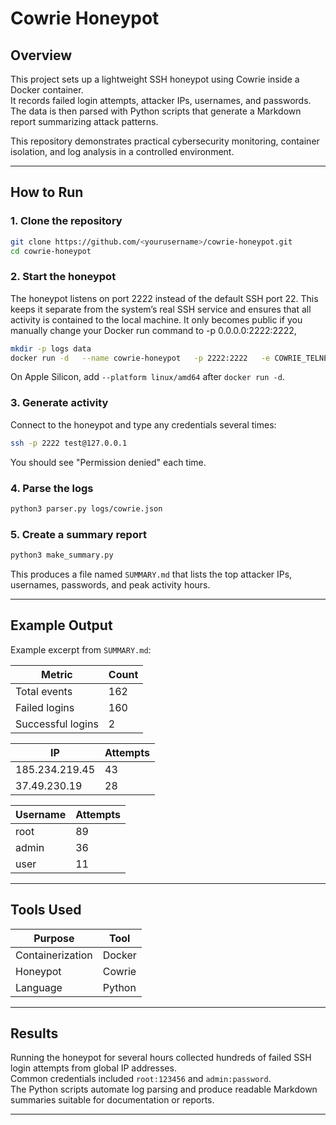 # Cowrie Honeypot

## Overview
This project sets up a lightweight SSH honeypot using Cowrie inside a Docker container.  
It records failed login attempts, attacker IPs, usernames, and passwords.  
The data is then parsed with Python scripts that generate a Markdown report summarizing attack patterns.

This repository demonstrates practical cybersecurity monitoring, container isolation, and log analysis in a controlled environment.

---

## How to Run

### 1. Clone the repository
```bash
git clone https://github.com/<yourusername>/cowrie-honeypot.git
cd cowrie-honeypot
```

### 2. Start the honeypot
The honeypot listens on port 2222 instead of the default SSH port 22. This keeps it separate from the system’s real SSH service and ensures that all activity is contained to the local machine.
It only becomes public if you manually change your Docker run command to -p 0.0.0.0:2222:2222,
```bash
mkdir -p logs data
docker run -d   --name cowrie-honeypot   -p 2222:2222   -e COWRIE_TELNET_ENABLED=false   -e COWRIE_SSH_LISTEN_PORT=2222   --mount type=bind,src="$PWD/logs",dst=/cowrie/cowrie-git/var/log/cowrie   --mount type=bind,src="$PWD/data",dst=/cowrie/cowrie-git/var/lib/cowrie   cowrie/cowrie
```
On Apple Silicon, add `--platform linux/amd64` after `docker run -d`.

### 3. Generate activity
Connect to the honeypot and type any credentials several times:
```bash
ssh -p 2222 test@127.0.0.1
```
You should see "Permission denied" each time.

### 4. Parse the logs
```bash
python3 parser.py logs/cowrie.json
```

### 5. Create a summary report
```bash
python3 make_summary.py
```
This produces a file named `SUMMARY.md` that lists the top attacker IPs, usernames, passwords, and peak activity hours.

---

## Example Output

Example excerpt from `SUMMARY.md`:

| Metric | Count |
| --- | --- |
| Total events | 162 |
| Failed logins | 160 |
| Successful logins | 2 |

| IP | Attempts |
| --- | --- |
| 185.234.219.45 | 43 |
| 37.49.230.19 | 28 |

| Username | Attempts |
| --- | --- |
| root | 89 |
| admin | 36 |
| user | 11 |

---

## Tools Used
| Purpose | Tool |
| --- | --- |
| Containerization | Docker |
| Honeypot | Cowrie |
| Language | Python |

---

## Results
Running the honeypot for several hours collected hundreds of failed SSH login attempts from global IP addresses.  
Common credentials included `root:123456` and `admin:password`.  
The Python scripts automate log parsing and produce readable Markdown summaries suitable for documentation or reports.

---
